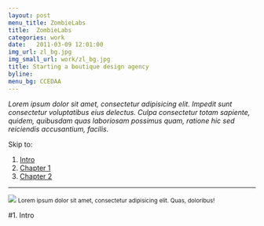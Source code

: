 ```yaml
---
layout: post
menu_title: ZombieLabs
title:  ZombieLabs
categories: work
date:   2011-03-09 12:01:00
img_url: zl_bg.jpg
img_small_url: work/zl_bg.jpg
title: Starting a boutique design agency
byline: 
menu_bg: CCEDAA
---
```


_Lorem ipsum dolor sit amet, consectetur adipisicing elit. Impedit sunt consectetur voluptatibus eius delectus. Culpa consectetur totam sapiente, quidem, quibusdam quas laboriosam possimus quam, ratione hic sed reiciendis accusantium, facilis._

Skip to: 

1. [Intro](#intro)
2. [Chapter 1](#mission)
3. [Chapter 2](#brand)

<hr id="intro">
<div>
	<img src="{{ site.baseurl }}/assets/img/work/">
	<small>Lorem ipsum dolor sit amet, consectetur adipisicing elit. Quas, doloribus!</small>
</div>

#1. Intro
